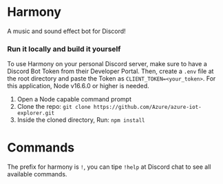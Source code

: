 # Harmony
A music and sound effect bot for Discord!

### Run it locally and build it yourself

To use Harmony on your personal Discord server, make sure to have a Discord Bot Token from their Developer Portal. Then, create a ```.env``` file at the root directory and paste the Token as ```CLIENT_TOKEN=<your_token>```.
For this application, Node v16.6.0 or higher is needed.

1. Open a Node capable command prompt
1. Clone the repo: `git clone https://github.com/Azure/azure-iot-explorer.git`
1. Inside the cloned directory, Run: `npm install`

# Commands 

The prefix for harmony is `!`, you can tipe ```!help``` at Discord chat to see all available commands.
